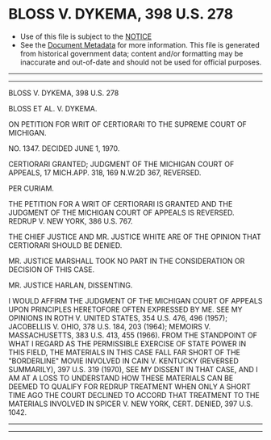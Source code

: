 ---
---

# BLOSS V. DYKEMA, 398 U.S. 278

* Use of this file is subject to the [NOTICE](https://github.com/publicdocs/notice/blob/master/NOTICE)
* See the [Document Metadata](../../../) for more information.
  This file is generated from historical government data; content and/or formatting may be inaccurate and out-of-date and should not be used for official purposes.

----------
----------

BLOSS V. DYKEMA, 398 U.S. 278

BLOSS ET AL. V. DYKEMA.

ON PETITION FOR WRIT OF CERTIORARI TO THE SUPREME COURT OF MICHIGAN.

NO. 1347.  DECIDED JUNE 1, 1970.

CERTIORARI GRANTED; JUDGMENT OF THE MICHIGAN COURT OF APPEALS, 17 MICH.APP.  318, 169 N.W.2D 367, REVERSED.

PER CURIAM.

THE PETITION FOR A WRIT OF CERTIORARI IS GRANTED AND THE JUDGMENT OF THE MICHIGAN COURT OF APPEALS IS REVERSED.  REDRUP V. NEW YORK, 386 U.S. 767.

THE CHIEF JUSTICE AND MR. JUSTICE WHITE ARE OF THE OPINION THAT CERTIORARI SHOULD BE DENIED.

MR. JUSTICE MARSHALL TOOK NO PART IN THE CONSIDERATION OR DECISION OF THIS CASE.

MR. JUSTICE HARLAN, DISSENTING.

I WOULD AFFIRM THE JUDGMENT OF THE MICHIGAN COURT OF APPEALS UPON PRINCIPLES HERETOFORE OFTEN EXPRESSED BY ME.  SEE MY OPINIONS IN ROTH V. UNITED STATES, 354 U.S. 476, 496 (1957); JACOBELLIS V. OHIO, 378 U.S. 184, 203 (1964); MEMOIRS V. MASSACHUSETTS, 383 U.S. 413, 455 (1966).  FROM THE STANDPOINT OF WHAT I REGARD AS THE PERMISSIBLE EXERCISE OF STATE POWER IN THIS FIELD, THE MATERIALS IN THIS CASE FALL FAR SHORT OF THE "BORDERLINE" MOVIE INVOLVED IN CAIN V. KENTUCKY (REVERSED SUMMARILY), 397 U.S. 319 (1970), SEE MY DISSENT IN THAT CASE, AND I AM AT A LOSS TO UNDERSTAND HOW THESE MATERIALS CAN BE DEEMED TO QUALIFY FOR REDRUP TREATMENT WHEN ONLY A SHORT TIME AGO THE COURT DECLINED TO ACCORD THAT TREATMENT TO THE MATERIALS INVOLVED IN SPICER V. NEW YORK, CERT. DENIED, 397 U.S. 1042.


----------
----------

